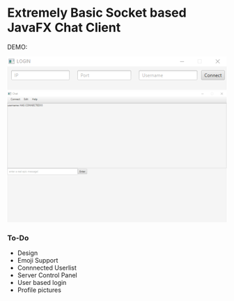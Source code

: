 # Extremely Basic Socket based JavaFX Chat Client

DEMO:

<img src="https://raw.githubusercontent.com/stearnsbq/Basic-JavaFX-Chat-Client/master/screenshots/VWsUBMufMkcs_2019-01-14_02-25-48.gif"/>
<img src="https://raw.githubusercontent.com/stearnsbq/Basic-JavaFX-Chat-Client/master/screenshots/16ERyONIuT0h_2019-01-14_02-27-16.gif"/>


<h3> To-Do </h3>
<ul>
  <li>Design</li>
  <li>Emoji Support</li>
  <li>Connnected Userlist</li>
  <li>Server Control Panel</li>
  <li>User based login</li>
  <li>Profile pictures</li>
</ul>



